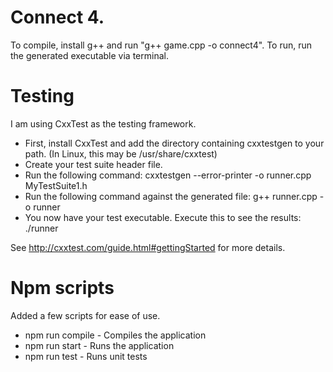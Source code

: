 # Connect 4. 

To compile, install g++ and run "g++ game.cpp -o connect4".
To run, run the generated executable via terminal.

# Testing
I am using CxxTest as the testing framework.

- First, install CxxTest and add the directory containing cxxtestgen to your path. (In Linux, this may be /usr/share/cxxtest)
- Create your test suite header file.
- Run the following command: cxxtestgen --error-printer -o runner.cpp MyTestSuite1.h
- Run the following command against the generated file: g++ runner.cpp -o runner
- You now have your test executable. Execute this to see the results: ./runner

See http://cxxtest.com/guide.html#gettingStarted for more details.

# Npm scripts
Added a few scripts for ease of use.

- npm run compile   -   Compiles the application
- npm run start     -   Runs the application
- npm run test      -   Runs unit tests
